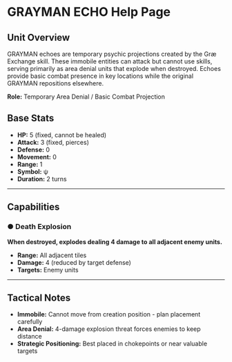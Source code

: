 # GRAYMAN ECHO Help Page

## Unit Overview
GRAYMAN echoes are temporary psychic projections created by the Græ Exchange skill. These immobile entities can attack but cannot use skills, serving primarily as area denial units that explode when destroyed. Echoes provide basic combat presence in key locations while the original GRAYMAN repositions elsewhere.

**Role:** Temporary Area Denial / Basic Combat Projection

## Base Stats
- **HP:** 5 (fixed, cannot be healed)
- **Attack:** 3 (fixed, pierces)
- **Defense:** 0
- **Movement:** 0
- **Range:** 1
- **Symbol:** ψ
- **Duration:** 2 turns

---

## Capabilities

### ● Death Explosion
**When destroyed, explodes dealing 4 damage to all adjacent enemy units.**

- **Range:** All adjacent tiles
- **Damage:** 4 (reduced by target defense)
- **Targets:** Enemy units

---

## Tactical Notes
- **Immobile:** Cannot move from creation position - plan placement carefully
- **Area Denial:** 4-damage explosion threat forces enemies to keep distance
- **Strategic Positioning:** Best placed in chokepoints or near valuable targets
